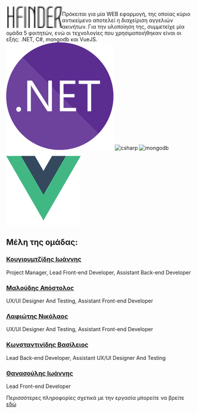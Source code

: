<img align="left" alt="C#"  width="150px" src="https://github.com/JohnKougioum/Hfinder/blob/main/front-end/src/assets/images/HFINDER.svg" /> 

Πρόκειται για μία WEB εφαρμογή, της οποίας κύριο αντικείμενο αποτελεί η διαχείριση αγγελιών ακινήτων.
Για την υλοποίηση της, συμμετείχε μία ομάδα 5 φοιτητών, ενώ οι τεχνολογίες που χρησιμοποιήθηκαν είναι οι εξής: .NET, C#, mongodb και VueJS. 
![dotnet](https://raw.githubusercontent.com/github/explore/80688e429a7d4ef2fca1e82350fe8e3517d3494d/topics/dotnet/dotnet.png)
![csharp](https://github.com/abranhe/programming-languages-logos/blob/master/src/csharp/csharp_64x64.png)
![mongodb](https://github.com/mongodb-js/leaf/blob/master/dist/mongodb-leaf_128x128.png)
![vuejs](https://github.com/JohnKougioum/Hfinder/blob/main/front-end/src/assets/logo.png)


## Μέλη της ομάδας:
### [Κουγιουμτζίδης Ιωάννης](https://github.com/JohnKougioum)
Project Manager, Lead Front-end Developer, Assistant Back-end Developer
### [Μαλούδης Απόστολος](https://github.com/tolismaloudis)
UX/UI Designer And Testing, Assistant Front-end Developer
### [Λαφιώτης Νικόλαος](https://github.com/nikosalin)
UX/UI Designer And Testing, Assistant Front-end Developer
### [Κωνσταντινίδης Βασίλειος](https://github.com/vasilis2000)
Lead Back-end Developer, Assistant UX/UI Designer And Testing
### [Θανασούλης Ιωάννης](https://github.com/JohnThanassoulis)
Lead Front-end Developer

Περισσότερες πληροφορίες σχετικά με την εργασία μπορείτε να βρείτε [εδώ](https://github.com/JohnKougioum/Hfinder/wiki)